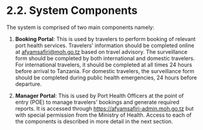 # 2.2. System Components

The system is comprised of two main components namely:

1. **Booking Portal**: This is used by travelers to perform booking of relevant port health services. Travelers' information should be completed online at afyamsafiri@moh.go.tz based on travel advisory. The surveillance form should be completed by both international and domestic travelers. For international travelers, it should be completed at all times 24 hours before arrival to Tanzania. For domestic travelers, the surveillance form should be completed during public health emergencies, 24 hours before departure.

2. **Manager Portal**: This is used by Port Health Officers at the point of entry (POE) to manage travelers' bookings and generate required reports. It is accessed through https://afyamsafiri-admin.moh.go.tz but with special permission from the Ministry of Health. Access to each of the components is described in more detail in the next section.
